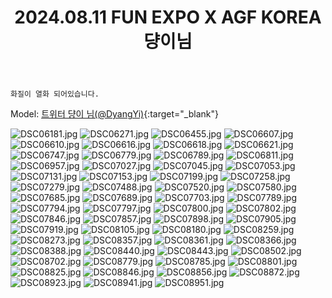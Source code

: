 ﻿---
title: 2024.08.11 FUN EXPO X AGF KOREA 댱이님
categories: [2024, 행사, 코스프레]
comments: false
thumbnail: /assets/img/2024/08-11/댱이/DSC07703.jpg
---

`화질이 열화 되어있습니다.`

Model: [트위터 댱이 님(@DyangYi)][댱이]{:target="_blank"}

[댱이]: https://x.com/DyangYi

![DSC06181.jpg](/assets/img/2024/08-11/댱이/DSC06181.jpg)
![DSC06271.jpg](/assets/img/2024/08-11/댱이/DSC06271.jpg)
![DSC06455.jpg](/assets/img/2024/08-11/댱이/DSC06455.jpg)
![DSC06607.jpg](/assets/img/2024/08-11/댱이/DSC06607.jpg)
![DSC06610.jpg](/assets/img/2024/08-11/댱이/DSC06610.jpg)
![DSC06616.jpg](/assets/img/2024/08-11/댱이/DSC06616.jpg)
![DSC06618.jpg](/assets/img/2024/08-11/댱이/DSC06618.jpg)
![DSC06621.jpg](/assets/img/2024/08-11/댱이/DSC06621.jpg)
![DSC06747.jpg](/assets/img/2024/08-11/댱이/DSC06747.jpg)
![DSC06779.jpg](/assets/img/2024/08-11/댱이/DSC06779.jpg)
![DSC06789.jpg](/assets/img/2024/08-11/댱이/DSC06789.jpg)
![DSC06811.jpg](/assets/img/2024/08-11/댱이/DSC06811.jpg)
![DSC06957.jpg](/assets/img/2024/08-11/댱이/DSC06957.jpg)
![DSC07027.jpg](/assets/img/2024/08-11/댱이/DSC07027.jpg)
![DSC07045.jpg](/assets/img/2024/08-11/댱이/DSC07045.jpg)
![DSC07053.jpg](/assets/img/2024/08-11/댱이/DSC07053.jpg)
![DSC07131.jpg](/assets/img/2024/08-11/댱이/DSC07131.jpg)
![DSC07153.jpg](/assets/img/2024/08-11/댱이/DSC07153.jpg)
![DSC07199.jpg](/assets/img/2024/08-11/댱이/DSC07199.jpg)
![DSC07258.jpg](/assets/img/2024/08-11/댱이/DSC07258.jpg)
![DSC07279.jpg](/assets/img/2024/08-11/댱이/DSC07279.jpg)
![DSC07488.jpg](/assets/img/2024/08-11/댱이/DSC07488.jpg)
![DSC07520.jpg](/assets/img/2024/08-11/댱이/DSC07520.jpg)
![DSC07580.jpg](/assets/img/2024/08-11/댱이/DSC07580.jpg)
![DSC07685.jpg](/assets/img/2024/08-11/댱이/DSC07685.jpg)
![DSC07689.jpg](/assets/img/2024/08-11/댱이/DSC07689.jpg)
![DSC07703.jpg](/assets/img/2024/08-11/댱이/DSC07703.jpg)
![DSC07789.jpg](/assets/img/2024/08-11/댱이/DSC07789.jpg)
![DSC07794.jpg](/assets/img/2024/08-11/댱이/DSC07794.jpg)
![DSC07797.jpg](/assets/img/2024/08-11/댱이/DSC07797.jpg)
![DSC07800.jpg](/assets/img/2024/08-11/댱이/DSC07800.jpg)
![DSC07802.jpg](/assets/img/2024/08-11/댱이/DSC07802.jpg)
![DSC07846.jpg](/assets/img/2024/08-11/댱이/DSC07846.jpg)
![DSC07857.jpg](/assets/img/2024/08-11/댱이/DSC07857.jpg)
![DSC07898.jpg](/assets/img/2024/08-11/댱이/DSC07898.jpg)
![DSC07905.jpg](/assets/img/2024/08-11/댱이/DSC07905.jpg)
![DSC07919.jpg](/assets/img/2024/08-11/댱이/DSC07919.jpg)
![DSC08105.jpg](/assets/img/2024/08-11/댱이/DSC08105.jpg)
![DSC08180.jpg](/assets/img/2024/08-11/댱이/DSC08180.jpg)
![DSC08259.jpg](/assets/img/2024/08-11/댱이/DSC08259.jpg)
![DSC08273.jpg](/assets/img/2024/08-11/댱이/DSC08273.jpg)
![DSC08357.jpg](/assets/img/2024/08-11/댱이/DSC08357.jpg)
![DSC08361.jpg](/assets/img/2024/08-11/댱이/DSC08361.jpg)
![DSC08366.jpg](/assets/img/2024/08-11/댱이/DSC08366.jpg)
![DSC08388.jpg](/assets/img/2024/08-11/댱이/DSC08388.jpg)
![DSC08440.jpg](/assets/img/2024/08-11/댱이/DSC08440.jpg)
![DSC08443.jpg](/assets/img/2024/08-11/댱이/DSC08443.jpg)
![DSC08502.jpg](/assets/img/2024/08-11/댱이/DSC08502.jpg)
![DSC08702.jpg](/assets/img/2024/08-11/댱이/DSC08702.jpg)
![DSC08779.jpg](/assets/img/2024/08-11/댱이/DSC08779.jpg)
![DSC08785.jpg](/assets/img/2024/08-11/댱이/DSC08785.jpg)
![DSC08801.jpg](/assets/img/2024/08-11/댱이/DSC08801.jpg)
![DSC08825.jpg](/assets/img/2024/08-11/댱이/DSC08825.jpg)
![DSC08846.jpg](/assets/img/2024/08-11/댱이/DSC08846.jpg)
![DSC08856.jpg](/assets/img/2024/08-11/댱이/DSC08856.jpg)
![DSC08872.jpg](/assets/img/2024/08-11/댱이/DSC08872.jpg)
![DSC08923.jpg](/assets/img/2024/08-11/댱이/DSC08923.jpg)
![DSC08941.jpg](/assets/img/2024/08-11/댱이/DSC08941.jpg)
![DSC08951.jpg](/assets/img/2024/08-11/댱이/DSC08951.jpg)